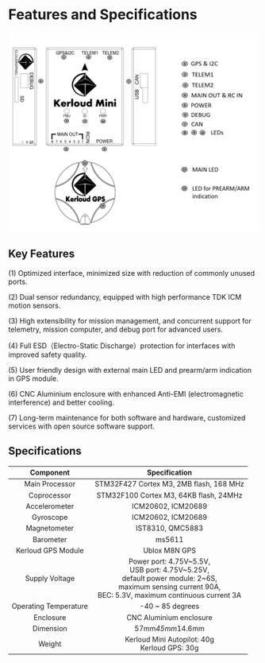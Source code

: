 # Features and Specifications
<p align="center">
<img src ="../images/kerloud_fullview_wGPS.png"/>
</p>

## Key Features
(1) Optimized interface, minimized size with reduction of commonly unused ports.

(2) Dual sensor redundancy, equipped with high performance TDK ICM motion sensors.

(3) High extensibility for mission management, and concurrent support for telemetry, mission computer, and debug port for advanced users.

(4) Full ESD（Electro-Static Discharge）protection for interfaces with improved safety quality.

(5) User friendly design with external main LED and prearm/arm indication in GPS module.

(6) CNC Aluminium enclosure with enhanced Anti-EMI (electromagnetic interference) and better cooling.

(7) Long-term maintenance for both software and hardware, customized services with open source software support.

## Specifications
| Component | Specification |
| :--: | :--: |
| Main Processor |   STM32F427 Cortex M3, 2MB flash, 168 MHz |
| Coprocessor |  STM32F100 Cortex M3, 64KB flash, 24MHz |
| Accelerometer |   ICM20602, ICM20689 |
| Gyroscope |  ICM20602, ICM20689 |
| Magnetometer |  IST8310, QMC5883 |
| Barometer | ms5611 |
| Kerloud GPS Module |  Ublox M8N GPS |
| Supply Voltage |  Power port: 4.75V~5.5V, <br> USB port: 4.75V~5.25V, <br> default power module: 2~6S, <br> maximum sensing current 90A, <br> BEC: 5.3V, maximum continuous current 3A |
| Operating Temperature | -40 ~ 85 degrees|
| Enclosure| CNC Aluminium enclosure |
| Dimension | 57mm*45mm*14.6mm |
|Weight |Kerloud Mini Autopilot: 40g  <br> Kerloud GPS: 30g |

